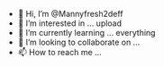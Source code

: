 - 👋 Hi, I’m @Mannyfresh2deff
- 👀 I’m interested in ... upload 
- 🌱 I’m currently learning ... everything 
- 💞️ I’m looking to collaborate on ...
- 📫 How to reach me ...

<!---
Mannyfresh2deff/Mannyfresh2deff is a ✨ special ✨ repository because its `README.md` (this file) appears on your GitHub profile.
You can click the Preview link to take a look at your changes.
--->
